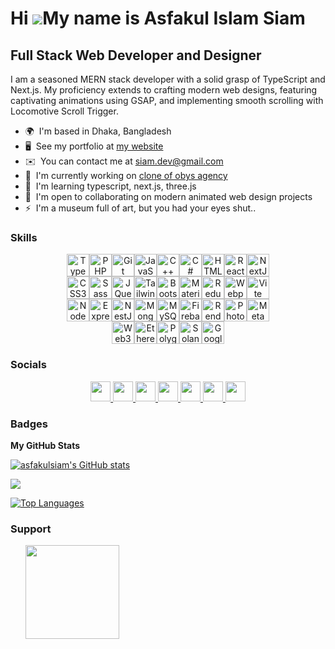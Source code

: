 Hi ![](https://user-images.githubusercontent.com/18350557/176309783-0785949b-9127-417c-8b55-ab5a4333674e.gif)My name is Asfakul Islam Siam
==========================================================================================================================================

Full Stack Web Developer and Designer
-------------------------------------

I am a seasoned MERN stack developer with a solid grasp of TypeScript and Next.js. My proficiency extends to crafting modern web designs, featuring captivating animations using GSAP, and implementing smooth scrolling with Locomotive Scroll Trigger.

*   🌍  I'm based in Dhaka, Bangladesh
*   🖥️  See my portfolio at [my website](http://siam.dev)
*   ✉️  You can contact me at [siam.dev@gmail.com](mailto:siam.dev@gmail.com)
*   🚀  I'm currently working on [clone of obys agency](http://github.com/asfakulsiam/obyesclonebysiam)
*   🧠  I'm learning typescript, next.js, three.js
*   🤝  I'm open to collaborating on modern animated web design projects
*   ⚡  I'm a museum full of art, but you had your eyes shut..
  ### Skills

  <p align="center" style="width: 70%; margin: 0 auto;">
    <a href="https://www.typescriptlang.org/" target="_blank" rel="noreferrer"><img
        src="https://raw.githubusercontent.com/danielcranney/readme-generator/main/public/icons/skills/typescript-colored.svg"
        width="36" height="36" alt="TypeScript" /></a><a href="https://www.php.net/" target="_blank"
      rel="noreferrer"><img
        src="https://raw.githubusercontent.com/danielcranney/readme-generator/main/public/icons/skills/php-colored.svg"
        width="36" height="36" alt="PHP" /></a><a href="https://git-scm.com/" target="_blank" rel="noreferrer"><img
        src="https://raw.githubusercontent.com/danielcranney/readme-generator/main/public/icons/skills/git-colored.svg"
        width="36" height="36" alt="Git" /></a><a href="https://developer.mozilla.org/en-US/docs/Web/JavaScript"
      target="_blank" rel="noreferrer"><img
        src="https://raw.githubusercontent.com/danielcranney/readme-generator/main/public/icons/skills/javascript-colored.svg"
        width="36" height="36" alt="JavaScript" /></a><a href="https://docs.microsoft.com/en-us/cpp/?view=msvc-170"
      target="_blank" rel="noreferrer"><img
        src="https://raw.githubusercontent.com/danielcranney/readme-generator/main/public/icons/skills/cplusplus-colored.svg"
        width="36" height="36" alt="C++" /></a><a href="https://docs.microsoft.com/en-us/dotnet/csharp/" target="_blank"
      rel="noreferrer"><img
        src="https://raw.githubusercontent.com/danielcranney/readme-generator/main/public/icons/skills/csharp-colored.svg"
        width="36" height="36" alt="C#" /></a><a href="https://developer.mozilla.org/en-US/docs/Glossary/HTML5"
      target="_blank" rel="noreferrer"><img
        src="https://raw.githubusercontent.com/danielcranney/readme-generator/main/public/icons/skills/html5-colored.svg"
        width="36" height="36" alt="HTML5" /></a><a href="https://reactjs.org/" target="_blank" rel="noreferrer"><img
        src="https://raw.githubusercontent.com/danielcranney/readme-generator/main/public/icons/skills/react-colored.svg"
        width="36" height="36" alt="React" /></a><a href="https://nextjs.org/docs" target="_blank" rel="noreferrer"><img
        src="https://raw.githubusercontent.com/danielcranney/readme-generator/main/public/icons/skills/nextjs-colored.svg"
        width="36" height="36" alt="NextJs" /></a><a href="https://www.w3.org/TR/CSS/#css" target="_blank"
      rel="noreferrer"><img
        src="https://raw.githubusercontent.com/danielcranney/readme-generator/main/public/icons/skills/css3-colored.svg"
        width="36" height="36" alt="CSS3" /></a><a href="https://sass-lang.com/" target="_blank" rel="noreferrer"><img
        src="https://raw.githubusercontent.com/danielcranney/readme-generator/main/public/icons/skills/sass-colored.svg"
        width="36" height="36" alt="Sass" /></a><a href="https://jquery.com/" target="_blank" rel="noreferrer"><img
        src="https://raw.githubusercontent.com/danielcranney/readme-generator/main/public/icons/skills/jquery-colored.svg"
        width="36" height="36" alt="JQuery" /></a><a href="https://tailwindcss.com/" target="_blank"
      rel="noreferrer"><img
        src="https://raw.githubusercontent.com/danielcranney/readme-generator/main/public/icons/skills/tailwindcss-colored.svg"
        width="36" height="36" alt="TailwindCSS" /></a><a href="https://getbootstrap.com/" target="_blank"
      rel="noreferrer"><img
        src="https://raw.githubusercontent.com/danielcranney/readme-generator/main/public/icons/skills/bootstrap-colored.svg"
        width="36" height="36" alt="Bootstrap" /></a><a href="https://mui.com/" target="_blank" rel="noreferrer"><img
        src="https://raw.githubusercontent.com/danielcranney/readme-generator/main/public/icons/skills/materialui-colored.svg"
        width="36" height="36" alt="Material UI" /></a><a href="https://redux.js.org/" target="_blank"
      rel="noreferrer"><img
        src="https://raw.githubusercontent.com/danielcranney/readme-generator/main/public/icons/skills/redux-colored.svg"
        width="36" height="36" alt="Redux" /></a><a href="https://webpack.js.org/" target="_blank" rel="noreferrer"><img
        src="https://raw.githubusercontent.com/danielcranney/readme-generator/main/public/icons/skills/webpack-colored.svg"
        width="36" height="36" alt="Webpack" /></a><a href="https://vitejs.dev/" target="_blank" rel="noreferrer"><img
        src="https://raw.githubusercontent.com/danielcranney/readme-generator/main/public/icons/skills/vite-colored.svg"
        width="36" height="36" alt="Vite" /></a><a href="https://nodejs.org/en/" target="_blank" rel="noreferrer"><img
        src="https://raw.githubusercontent.com/danielcranney/readme-generator/main/public/icons/skills/nodejs-colored.svg"
        width="36" height="36" alt="NodeJS" /></a><a href="https://expressjs.com/" target="_blank" rel="noreferrer"><img
        src="https://raw.githubusercontent.com/danielcranney/readme-generator/main/public/icons/skills/express-colored.svg"
        width="36" height="36" alt="Express" /></a><a href="https://docs.nestjs.com/" target="_blank"
      rel="noreferrer"><img
        src="https://raw.githubusercontent.com/danielcranney/readme-generator/main/public/icons/skills/nestjs-colored.svg"
        width="36" height="36" alt="NestJS" /></a><a href="https://www.mongodb.com/" target="_blank"
      rel="noreferrer"><img
        src="https://raw.githubusercontent.com/danielcranney/readme-generator/main/public/icons/skills/mongodb-colored.svg"
        width="36" height="36" alt="MongoDB" /></a><a href="https://www.mysql.com/" target="_blank"
      rel="noreferrer"><img
        src="https://raw.githubusercontent.com/danielcranney/readme-generator/main/public/icons/skills/mysql-colored.svg"
        width="36" height="36" alt="MySQL" /></a><a href="https://firebase.google.com/" target="_blank"
      rel="noreferrer"><img
        src="https://raw.githubusercontent.com/danielcranney/readme-generator/main/public/icons/skills/firebase-colored.svg"
        width="36" height="36" alt="Firebase" /></a><a href="https://render.com/" target="_blank" rel="noreferrer"><img
        src="https://raw.githubusercontent.com/danielcranney/readme-generator/main/public/icons/skills/render-colored.svg"
        width="36" height="36" alt="Render" /></a><a href="https://www.adobe.com/uk/products/photoshop.html"
      target="_blank" rel="noreferrer"><img
        src="https://raw.githubusercontent.com/danielcranney/readme-generator/main/public/icons/skills/photoshop-colored.svg"
        width="36" height="36" alt="Photoshop" /></a><a href="https://metamask.io/" target="_blank"
      rel="noreferrer"><img
        src="https://raw.githubusercontent.com/danielcranney/readme-generator/main/public/icons/skills/metamask-colored.svg"
        width="36" height="36" alt="MetaMask" /></a><a href="https://web3js.readthedocs.io/en/v1.7.1/#" target="_blank"
      rel="noreferrer"><img
        src="https://raw.githubusercontent.com/danielcranney/readme-generator/main/public/icons/skills/web3js-colored.svg"
        width="36" height="36" alt="Web3Js" /></a><a href="https://ethereum.org/en/" target="_blank"
      rel="noreferrer"><img
        src="https://raw.githubusercontent.com/danielcranney/readme-generator/main/public/icons/skills/ethereum-colored.svg"
        width="36" height="36" alt="Ethereum" /></a><a href="https://polygon.technology/" target="_blank"
      rel="noreferrer"><img
        src="https://raw.githubusercontent.com/danielcranney/readme-generator/main/public/icons/skills/polygon-colored.svg"
        width="36" height="36" alt="Polygon" /></a><a href="https://solana.com/" target="_blank" rel="noreferrer"><img
        src="https://raw.githubusercontent.com/danielcranney/readme-generator/main/public/icons/skills/solana-colored.svg"
        width="36" height="36" alt="Solana" /></a><a href="https://cloud.google.com/" target="_blank"
      rel="noreferrer"><img
        src="https://raw.githubusercontent.com/danielcranney/readme-generator/main/public/icons/skills/googlecloud-colored.svg"
        width="36" height="36" alt="Google Cloud" /></a>
  </p>

  ### Socials

  <p align="center">
    <a href="https://www.dev.to/asfakulsiam" target="_blank" rel="noreferrer">
      <picture>
        <source media="(prefers-color-scheme: dark)" srcset="
              https://raw.githubusercontent.com/danielcranney/readme-generator/main/public/icons/socials/devdotto-dark.svg
            " />
        <source media="(prefers-color-scheme: light)" srcset="
              https://raw.githubusercontent.com/danielcranney/readme-generator/main/public/icons/socials/devdotto.svg
            " />
        <img
          src="https://raw.githubusercontent.com/danielcranney/readme-generator/main/public/icons/socials/devdotto.svg"
          width="32" height="32" />
      </picture>
    </a>
    <a href="https://www.facebook.com/siam1p" target="_blank" rel="noreferrer">
      <picture>
        <source media="(prefers-color-scheme: dark)" srcset="
              https://raw.githubusercontent.com/danielcranney/readme-generator/main/public/icons/socials/facebook-dark.svg
            " />
        <source media="(prefers-color-scheme: light)" srcset="
              https://raw.githubusercontent.com/danielcranney/readme-generator/main/public/icons/socials/facebook.svg
            " />
        <img
          src="https://raw.githubusercontent.com/danielcranney/readme-generator/main/public/icons/socials/facebook.svg"
          width="32" height="32" />
      </picture>
    </a>
    <a href="https://www.github.com/asfakulsiam" target="_blank" rel="noreferrer">
      <picture>
        <source media="(prefers-color-scheme: dark)" srcset="
              https://raw.githubusercontent.com/danielcranney/readme-generator/main/public/icons/socials/github-dark.svg
            " />
        <source media="(prefers-color-scheme: light)" srcset="
              https://raw.githubusercontent.com/danielcranney/readme-generator/main/public/icons/socials/github.svg
            " />
        <img src="https://raw.githubusercontent.com/danielcranney/readme-generator/main/public/icons/socials/github.svg"
          width="32" height="32" />
      </picture>
    </a>
    <a href="http://www.instagram.com/asfakul_siam" target="_blank" rel="noreferrer">
      <picture>
        <source media="(prefers-color-scheme: dark)" srcset="undefined" />
        <source media="(prefers-color-scheme: light)" srcset="
              https://raw.githubusercontent.com/danielcranney/readme-generator/main/public/icons/socials/instagram.svg
            " />
        <img
          src="https://raw.githubusercontent.com/danielcranney/readme-generator/main/public/icons/socials/instagram.svg"
          width="32" height="32" />
      </picture>
    </a>
    <a href="https://www.linkedin.com/in/asfakulislamsiam" target="_blank" rel="noreferrer">
      <picture>
        <source media="(prefers-color-scheme: dark)" srcset="
              https://raw.githubusercontent.com/danielcranney/readme-generator/main/public/icons/socials/linkedin-dark.svg
            " />
        <source media="(prefers-color-scheme: light)" srcset="
              https://raw.githubusercontent.com/danielcranney/readme-generator/main/public/icons/socials/linkedin.svg
            " />
        <img
          src="https://raw.githubusercontent.com/danielcranney/readme-generator/main/public/icons/socials/linkedin.svg"
          width="32" height="32" />
      </picture>
    </a>
    <a href="https://www.x.com/siam_dev" target="_blank" rel="noreferrer">
      <picture>
        <source media="(prefers-color-scheme: dark)" srcset="
              https://raw.githubusercontent.com/danielcranney/readme-generator/main/public/icons/socials/twitter-dark.svg
            " />
        <source media="(prefers-color-scheme: light)" srcset="
              https://raw.githubusercontent.com/danielcranney/readme-generator/main/public/icons/socials/twitter.svg
            " />
        <img
          src="https://raw.githubusercontent.com/danielcranney/readme-generator/main/public/icons/socials/twitter.svg"
          width="32" height="32" />
      </picture>
    </a>
    <a href="https://www.threads.net/@siam_dev" target="_blank" rel="noreferrer">
      <picture>
        <source media="(prefers-color-scheme: dark)" srcset="
              https://raw.githubusercontent.com/danielcranney/readme-generator/main/public/icons/socials/threads-dark.svg
            " />
        <source media="(prefers-color-scheme: light)" srcset="
              https://raw.githubusercontent.com/danielcranney/readme-generator/main/public/icons/socials/threads.svg
            " />
        <img
          src="https://raw.githubusercontent.com/danielcranney/readme-generator/main/public/icons/socials/threads.svg"
          width="32" height="32" />
      </picture>
    </a>
  </p>

  ### Badges

  <b>My GitHub Stats</b>

  <a href="http://www.github.com/asfakulsiam"><img
      src="https://github-readme-stats.vercel.app/api?username=asfakulsiam&show_icons=true&hide=&count_private=true&title_color=0891b2&text_color=ffffff&icon_color=0891b2&bg_color=1c1917&hide_border=true&show_icons=true"
      alt="asfakulsiam's GitHub stats" /></a>

  <a href="http://www.github.com/asfakulsiam"><img
      src="https://github-readme-streak-stats.herokuapp.com/?user=asfakulsiam&stroke=ffffff&background=1c1917&ring=0891b2&fire=0891b2&currStreakNum=ffffff&currStreakLabel=0891b2&sideNums=ffffff&sideLabels=ffffff&dates=ffffff&hide_border=true" /></a>

  <a href="https://github.com/asfakulsiam" align="left"><img
      src="https://github-readme-stats.vercel.app/api/top-langs/?username=asfakulsiam&langs_count=10&title_color=0891b2&text_color=ffffff&icon_color=0891b2&bg_color=1c1917&hide_border=true&locale=en&custom_title=Top%20%Languages"
      alt="Top Languages" /></a>

  ### Support

  <ul style="list-style: none; margin: 0">
    <li style="display: inline-block; margin-right: 0.25rem; list-style: none">
      <a href="https://www.buymeacoffee.com/asfakulsiam"><img
          src="https://cdn.buymeacoffee.com/buttons/v2/default-yellow.png" width="150" /></a>
    </li>
  </ul>

